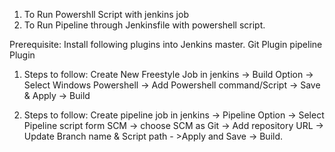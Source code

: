 1. To Run Powershll Script with jenkins job
2. To Run Pipeline through Jenkinsfile with powershell script.

Prerequisite:
Install following plugins into Jenkins master.
Git Plugin 
pipeline Plugin

1. Steps to follow:
 Create New Freestyle Job in jenkins -> Build Option -> Select Windows Powershell -> Add Powershell command/Script -> Save & Apply -> Build
 
2. Steps to follow:
Create pipeline job in jenkins -> Pipeline Option -> Select Pipeline script form SCM -> choose SCM as Git -> Add repository URL -> 
Update Branch name & Script path - >Apply and Save -> Build. 
